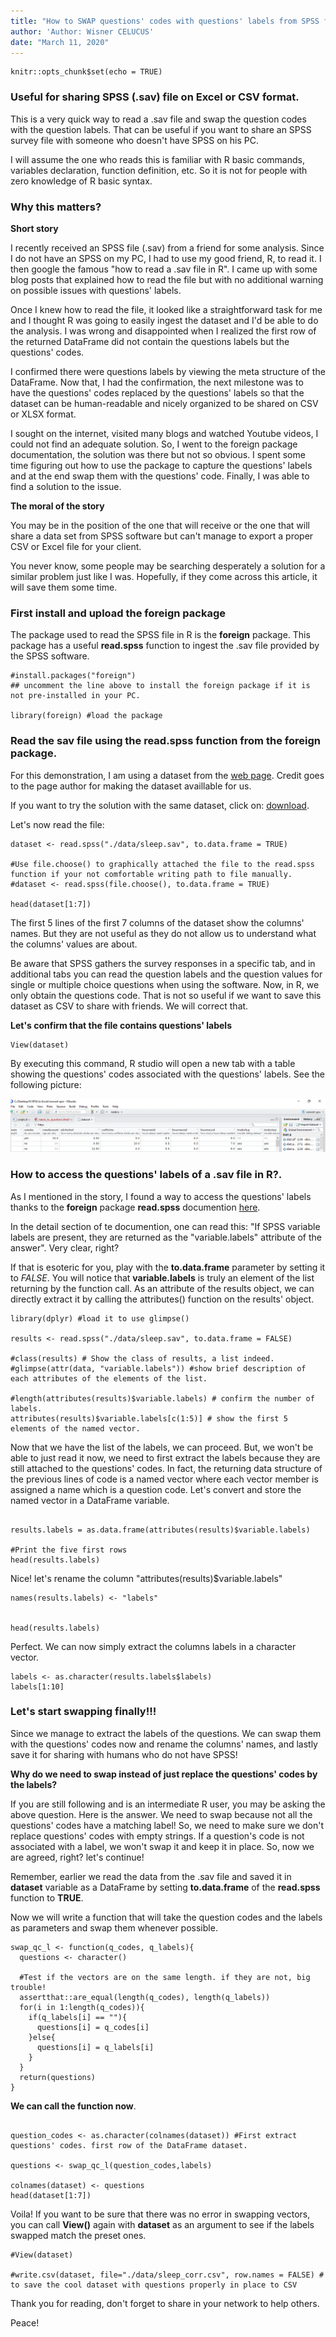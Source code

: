 ```yaml
---
title: "How to SWAP questions' codes with questions' labels from SPSS files in R"
author: 'Author: Wisner CELUCUS'
date: "March 11, 2020"
---
```


```{r setup, echo=FALSE, include=FALSE}
knitr::opts_chunk$set(echo = TRUE)
```

### Useful for sharing SPSS (.sav) file on Excel or CSV format.

This is a very quick way to read a .sav file and swap the question codes with the question labels. That can be useful if you want to share an SPSS survey file with someone who doesn't have SPSS on his PC.

I will assume the one who reads this is familiar with R basic commands, variables declaration, function definition, etc. So it is not for people with zero knowledge of R basic syntax.

### Why this matters?

**Short story**

I recently received an SPSS file (.sav) from a friend for some analysis. Since I do not have an SPSS on my PC, I had to use my good friend, R, to read it. I then google the famous "how to read a .sav file in R". I came up with some blog posts that explained how to read the file but with no additional warning on possible issues with questions' labels.

Once I knew how to read the file, it looked like a straightforward task for me and I thought R was going to easily ingest the dataset and I'd be able to do the analysis. I was wrong and disappointed when I realized the first row of the returned DataFrame did not contain the questions labels but the questions' codes.

I confirmed there were questions labels by viewing the meta structure of the DataFrame. Now that, I had the confirmation, the next milestone was to have the questions' codes replaced by the questions' labels so that the dataset can be human-readable and nicely organized to be shared on CSV or XLSX format.

I sought on the internet, visited many blogs and watched Youtube videos, I could not find an adequate solution. So, I went to the foreign package documentation, the solution was there but not so obvious. I spent some time figuring out how to use the package to capture the questions' labels and at the end swap them with the questions' code. Finally, I was able to find a solution to the issue.

**The moral of the story**

You may be in the position of the one that will receive or the one that will share a data set from SPSS software but can't manage to export a proper CSV or Excel file for your client. 

You never know, some people may be searching desperately a solution for a similar problem just like I was. Hopefully, if they come across this article, it will save them some time.


### First install and upload the foreign package

The package used to read the SPSS file in R is the **foreign** package. This package has a useful **read.spss** function to ingest the .sav file provided by the SPSS software.

```{r warning=FALSE, message=FALSE}
#install.packages("foreign") 
## uncomment the line above to install the foreign package if it is not pre-installed in your PC.

library(foreign) #load the package
```

### Read the sav file using the read.spss function from the foreign package.

For this demonstration, I am using a dataset from the [web page](http://spss.allenandunwin.com.s3-website-ap-southeast-2.amazonaws.com/data-files.html#.XmlmC6hKjIU). Credit goes to the page author for making the dataset availlable for us.

If you want to try the solution with the same dataset, click on: [download](http://spss.allenandunwin.com.s3-website-ap-southeast-2.amazonaws.com/Files/sleep.zip).

Let's now read the file:

```{r message=FALSE, warning=FALSE}
dataset <- read.spss("./data/sleep.sav", to.data.frame = TRUE)

#Use file.choose() to graphically attached the file to the read.spss function if your not comfortable writing path to file manually. 
#dataset <- read.spss(file.choose(), to.data.frame = TRUE)

head(dataset[1:7])
```

The first 5 lines of the first 7 columns of the dataset show the columns' names. But they are not useful as they do not allow us to understand what the columns' values are about.

Be aware that SPSS gathers the survey responses in a specific tab, and in additional tabs you can read the question labels and the question values for single or multiple choice questions when using the software. Now, in R, we only obtain the questions code. That is not so useful if we want to save this dataset as CSV to share with friends. We will correct that.

**Let's confirm that the file contains questions' labels**
```{r warning=FALSE, message=FALSE}
View(dataset)

```

By executing this command, R studio will open a new tab with a table showing the questions' codes associated with the questions' labels. See the following picture:


![Data with questions' labels](./images/picture.png)

### How to access the questions' labels of a .sav file in R?.

As I mentioned in the story, I found a way to access the questions' labels thanks to the **foreign** package **read.spss** documention [here](https://www.rdocumentation.org/packages/foreign/versions/0.8-75/topics/read.spss).

In the detail section of te documention, one can read this: "If SPSS variable labels are present, they are returned as the "variable.labels" attribute of the answer". Very clear, right?

If that is esoteric for you, play with the **to.data.frame** parameter by setting it to *FALSE*. You will notice that **variable.labels** is truly an element of the list returning by the function call. As an attribute of the results object, we can directly extract it by calling the attributes() function on the results' object.

```{r warning=FALSE, message=FALSE}
library(dplyr) #load it to use glimpse()

results <- read.spss("./data/sleep.sav", to.data.frame = FALSE)

#class(results) # Show the class of results, a list indeed.
#glimpse(attr(data, "variable.labels")) #show brief description of each attributes of the elements of the list.

#length(attributes(results)$variable.labels) # confirm the number of labels.
attributes(results)$variable.labels[c(1:5)] # show the first 5 elements of the named vector.

```

Now that we have the list of the labels, we can proceed. But, we won't be able to just read it now, we need to first extract the labels because they are still attached to the questions' codes. In fact, the returning data structure of the previous lines of code is a named vector where each vector member is assigned a name which is a question code. Let's convert and store the named vector in a DataFrame variable.

```{r warning=FALSE, message=FALSE}

results.labels = as.data.frame(attributes(results)$variable.labels)

#Print the five first rows
head(results.labels)

```

Nice! let's rename the column "attributes(results)$variable.labels"

```{r warning=FALSE, message=FALSE}
names(results.labels) <- "labels"


head(results.labels)

```
Perfect. We can now simply extract the columns labels in a character vector.

```{r warning=FALSE, message=FALSE}
labels <- as.character(results.labels$labels) 
labels[1:10]

```

### Let's start swapping finally!!!

Since we manage to extract the labels of the questions. We can swap them with the questions' codes now and rename the columns' names, and lastly save it for sharing with humans who do not have SPSS!

**Why do we need to swap instead of just replace the questions' codes by the labels?**

If you are still following and is an intermediate R user, you may be asking the above question. Here is the answer. We need to swap because not all the questions' codes have a matching label! So, we need to make sure we don't replace questions' codes with empty strings. If a question's code is not associated with a label, we won't swap it and keep it in place. So, now we are agreed, right? let's continue!

Remember, earlier we read the data from the .sav file and saved it in **dataset** variable as a DataFrame by setting **to.data.frame** of the **read.spss** function to **TRUE**.

Now we will write a function that will take the question codes and the labels as parameters and swap them whenever possible.

```{r warning=FALSE, message=FALSE}
swap_qc_l <- function(q_codes, q_labels){
  questions <- character()
  
  #Test if the vectors are on the same length. if they are not, big trouble!
  assertthat::are_equal(length(q_codes), length(q_labels))  
  for(i in 1:length(q_codes)){
    if(q_labels[i] == ""){
      questions[i] = q_codes[i]
    }else{
      questions[i] = q_labels[i]
    }
  }
  return(questions)
}
```

**We can call the function now**.

```{r warning=FALSE, message=FALSE}

question_codes <- as.character(colnames(dataset)) #First extract questions' codes. first row of the DataFrame dataset.

questions <- swap_qc_l(question_codes,labels)

colnames(dataset) <- questions
head(dataset[1:7])

```

Voila! If you want to be sure that there was no error in swapping vectors, you can call **View()** again with **dataset** as an argument to see if the labels swapped match the preset ones.

```{r warning=FALSE, message=FALSE}
#View(dataset)

#write.csv(dataset, file="./data/sleep_corr.csv", row.names = FALSE) # to save the cool dataset with questions properly in place to CSV

```


Thank you for reading, don't forget to share in your network to help others.

Peace!
